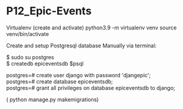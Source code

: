 # P12_Epic-Events



Virtualenv (create and activate)
python3.9 -m virtualenv venv
source venv/bin/activate

Create and setup Postgresql database Manually via terminal:

$ sudo su postgres       
$ createdb epiceventsdb
$psql

postgres=# create user django with password 'djangepic';     
postgres=# create database epiceventsdb;     
postgres=# grant all privileges on database epiceventsdb to django;        


( python manage.py makemigrations)
